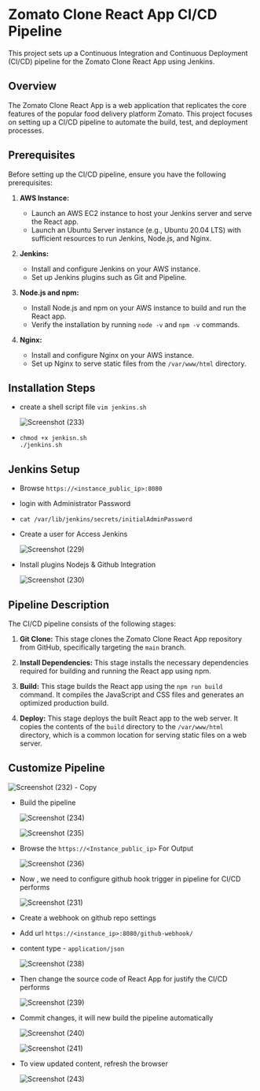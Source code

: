 # Zomato Clone React App CI/CD Pipeline

This project sets up a Continuous Integration and Continuous Deployment (CI/CD) pipeline for the Zomato Clone React App using Jenkins.

## Overview

The Zomato Clone React App is a web application that replicates the core features of the popular food delivery platform Zomato. This project focuses on setting up a CI/CD pipeline to automate the build, test, and deployment processes.

## Prerequisites

Before setting up the CI/CD pipeline, ensure you have the following prerequisites:

1. **AWS Instance:**
   - Launch an AWS EC2 instance to host your Jenkins server and serve the React app.
   - Launch an Ubuntu Server instance (e.g., Ubuntu 20.04 LTS) with sufficient resources to run Jenkins, Node.js, and Nginx.

2. **Jenkins:**
   - Install and configure Jenkins on your AWS instance.
   - Set up Jenkins plugins such as Git and Pipeline.
    

3. **Node.js and npm:**
   - Install Node.js and npm on your AWS instance to build and run the React app.
   - Verify the installation by running `node -v` and `npm -v` commands.

4. **Nginx:**
   - Install and configure Nginx on your AWS instance.
   - Set up Nginx to serve static files from the `/var/www/html` directory.

## Installation Steps

   - create a shell script file ``` vim jenkins.sh ```
     
     ![Screenshot (233)](https://github.com/safuvanh/DevOps-Projects/assets/156053146/09313d50-32bf-49e2-aa38-e68d3e3c0888)

   - ```
     chmod +x jenkisn.sh
     ./jenkins.sh
     ```
## Jenkins Setup

   - Browse `https://<instance_public_ip>:8080`
   - login with Administrator Password
   -  ```
      cat /var/lib/jenkins/secrets/initialAdminPassword
      ```
   - Create a user for Access Jenkins

     ![Screenshot (229)](https://github.com/safuvanh/DevOps-Projects/assets/156053146/72d346e4-66e0-4730-aa7b-5564e95fe7b1)

   - Install plugins Nodejs & Github Integration
     

     ![Screenshot (230)](https://github.com/safuvanh/DevOps-Projects/assets/156053146/1fb486d5-e2dc-45aa-9909-e82921b269ba)


    
     



## Pipeline Description

The CI/CD pipeline consists of the following stages:

1. **Git Clone:** This stage clones the Zomato Clone React App repository from GitHub, specifically targeting the `main` branch.

2. **Install Dependencies:** This stage installs the necessary dependencies required for building and running the React app using npm.

3. **Build:** This stage builds the React app using the `npm run build` command. It compiles the JavaScript and CSS files and generates an optimized production build.

4. **Deploy:** This stage deploys the built React app to the web server. It copies the contents of the `build` directory to the `/var/www/html` directory, which is a common location for serving static files on a web server.


## Customize Pipeline


   ![Screenshot (232) - Copy](https://github.com/safuvanh/DevOps-Projects/assets/156053146/5c41a8df-02bb-455c-9cf2-2006ea9d9b4d)


   - Build the pipeline

     ![Screenshot (234)](https://github.com/safuvanh/DevOps-Projects/assets/156053146/28e1fd77-7b66-45e2-8a9f-223498b84961)

     ![Screenshot (235)](https://github.com/safuvanh/DevOps-Projects/assets/156053146/8af3ef56-c85e-4b64-9c17-70801bebd2d8)


   - Browse the `https://<Instance_public_ip>`  For Output


     ![Screenshot (236)](https://github.com/safuvanh/DevOps-Projects/assets/156053146/22a318c9-2e85-4ce2-9188-ef55c59ae4b3)

   - Now , we need to configure github hook trigger in pipeline for CI/CD performs

     ![Screenshot (231)](https://github.com/safuvanh/DevOps-Projects/assets/156053146/a89ed828-8f0a-4df1-b239-81fa669edcc3)

   - Create a webhook on github repo settings
   - Add url `https://<instance_ip>:8080/github-webhook/`
   - content type - `application/json`


     ![Screenshot (238)](https://github.com/safuvanh/DevOps-Projects/assets/156053146/8e885302-2459-4da6-a245-e8cf81ef82d1)

   - Then change the source code of React App for justify the CI/CD performs

     ![Screenshot (239)](https://github.com/safuvanh/DevOps-Projects/assets/156053146/1096e05e-e8f9-43ba-9ba0-c49bbbbea8b7)

   - Commit changes, it will new build the pipeline automatically

     ![Screenshot (240)](https://github.com/safuvanh/DevOps-Projects/assets/156053146/9069316c-53a3-44d0-a411-3180a7a8e761)


     ![Screenshot (241)](https://github.com/safuvanh/DevOps-Projects/assets/156053146/e175e2c9-0e83-4be3-bf8a-63580e5c8e18)


   - To view updated content, refresh the browser

     ![Screenshot (243)](https://github.com/safuvanh/DevOps-Projects/assets/156053146/0cc0de54-6416-4f53-92bf-fd60479d7192)




     

      
